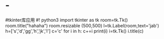 # -
#tkinter库应用
#! python3
import tkinter as tk
room=tk.Tk()
room.title("hahaha")
room.resizable (500,500)
l=tk.Label(room,text='jab')
h=['s','d','gg','h','jk','l']
c='c'
for i in h:
    c+=i
    print(i)
    i=tk.Tk()
    i.title(c)
    
